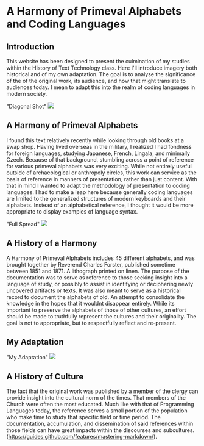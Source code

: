 # A Harmony of Primeval Alphabets and Coding Languages

## Introduction
This website has been designed to present the culmination of my studies within the History of Text Technology class. Here I'll introduce imagery both historical and of my own adaptation. The goal is to analyse the significance of the of the original work, its audience, and how that might translate to audiences today. I mean to adapt this into the realm of coding languages in modern society. 

<div id="container"> "Diagonal Shot"
    <img src="LINKURL.jpg">
    </div>

## A Harmony of Primeval Alphabets
I found this text relatively recently while looking through old books at a swap shop. Having lived overseas in the military, I realized I had fondness for foreign languages, studying Japanese, French, Lingala, and minimally Czech. Because of that background, stumbling across a point of reference for various primeval alphabets was very exciting. While not entirely useful outside of archaeological or anthropoly circles, this work can service as the basis of reference in manners of presentation, rather than just content. With that in mind I wanted to adapt the methodology of presentation to coding languages. I had to make a leap here because generally coding languages are limited to the generalized structures of modern keyboards and their alphabets. Instead of an alphabetical reference, I thought it would be more appropriate to display examples of language syntax. 

<div id="container"> "Full Spread"
    <img src="LINKURL.jpg">
    </div>

## A History of a Harmony
A Harmony of Primeval Alphabets includes 45 different alphabets, and was brought together by Reverend Charles Forster, published sometime between 1851 and 1871. A lithograph printed on linen. The purpose of the documentation was to serve as reference to those seeking insight into a language of study, or possibly to assist in identifying or deciphering newly uncovered artifacts or texts. It was also meant to serve as a historical record to document the alphabets of old. An attempt to consolidate the knowledge in the hopes that it wouldnt disappear entirely. While its important to preserve the alphabets of those of other cultures, an effort should be made to truthfully represent the cultures and their originality. The goal is not to appropriate, but to respectfully reflect and re-present.

## My Adaptation
<div id="container"> "My Adaptation"
    <img src="LinkURL.jpg">
    </div>

## A History of Culture
The fact that the original work was published by a member of the clergy can provide insight into the cultural norm of the times. That members of the Church were often the most educated. Much like with that of Programming Languages today, the reference serves a small portion of the population who make time to study that specific field or time period. The documentation, accumulation, and dissemination of said references within those fields can have great impacts within the discourses and subcultures. 
(https://guides.github.com/features/mastering-markdown/).


